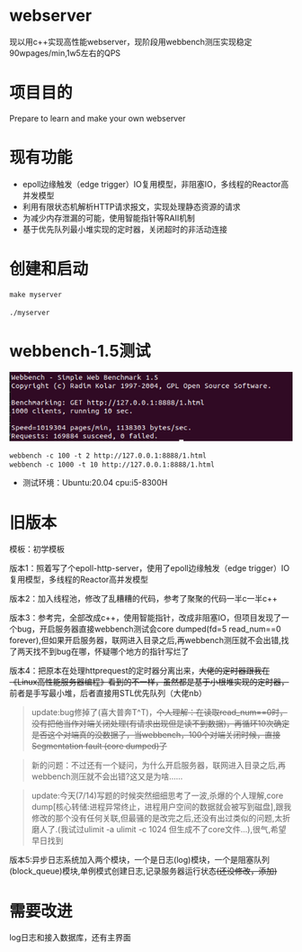 # webserver

现以用c++实现高性能webserver，现阶段用webbench测压实现稳定90wpages/min,1w5左右的QPS

# 项目目的

Prepare to learn and make your own webserver

# 现有功能

* epoll边缘触发（edge trigger）IO复用模型，非阻塞IO，多线程的Reactor高并发模型
* 利用有限状态机解析HTTP请求报文，实现处理静态资源的请求
* 为减少内存泄漏的可能，使用智能指针等RAII机制
* 基于优先队列最小堆实现的定时器，关闭超时的非活动连接

# 创建和启动

```
make myserver

./myserver
```

# webbench-1.5测试

![1000clients+10sec](https://github.com/ouluy/Web_server/blob/main/example/5.png)

```
webbench -c 100 -t 2 http://127.0.0.1:8888/1.html
webbench -c 1000 -t 10 http://127.0.0.1:8888/1.html
```

* 测试环境：Ubuntu:20.04 cpu:i5-8300H


# 旧版本

模板：初学模板

版本1：照着写了个epoll-http-server，使用了epoll边缘触发（edge trigger）IO复用模型，多线程的Reactor高并发模型

版本2：加入线程池，修改了乱糟糟的代码，参考了聚聚的代码一半c一半c++

版本3：参考完，全部改成c++，使用智能指针，改成非阻塞IO，但项目发现了一个bug，开启服务器直接webbench测试会core dumped(fd=5 read_num==0 forever),但如果开启服务器，联网进入目录之后,再webbench测压就不会出错,找了两天找不到bug在哪，怀疑哪个地方的指针写烂了

版本4：把原本在处理httprequest的定时器分离出来，~~大佬的定时器跟我在《Linux高性能服务器编程》看到的不一样，虽然都是基于小根堆实现的定时器，~~ 前者是手写最小堆，后者直接用STL优先队列（大佬nb）

> update:bug修掉了(喜大普奔T^T)，~~个人理解：在读取read_num==0时，没有把他当作对端关闭处理(有请求出现但是读不到数据)，再循环10次确定是否这个对端真的没数据了，当webbench，100个对端关闭时候，直接Segmentation fault (core dumped)了~~

> 新的问题：不过还有一个疑问，为什么开启服务器，联网进入目录之后,再webbench测压就不会出错?这又是为啥……

> update:今天(7/14)写题的时候突然细细思考了一波,杀爆的个人理解,core dump[核心转储:进程异常终止，进程用户空间的数据就会被写到磁盘],跟我修改的那个没有任何关联,但最骚的是改完之后,还没有出过类似的问题,太折磨人了.(我试过ulimit -a ulimit -c 1024 但生成不了core文件...),很气,希望早日找到

版本5:异步日志系统加入两个模块，一个是日志(log)模块，一个是阻塞队列(block_queue)模块,单例模式创建日志,记录服务器运行状态~~(还没修改，添加)~~

# 需要改进

log日志和接入数据库，还有主界面
